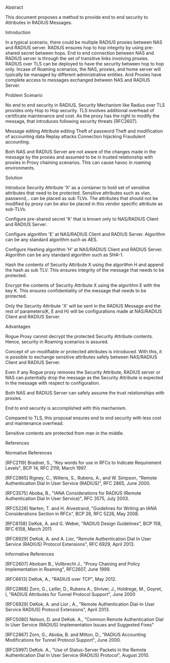 Abstract

   This document proposes a method to provide end to end security to
   Attributes in RADIUS Messages.


Introduction

   In a typical scenario, there could be multiple RADIUS proxies between
   NAS and RADIUS server. RADIUS ensures hop to hop integrity by using
   pre-shared secret between hops. End to end connection between NAS and
   RADIUS server is through the set of transitive links involving
   proxies. RADIUS over TLS can be deployed to have the security between
   hop to hop only. Incase of Roaming scenarios, the NAS, proxies, and
   home server will typically be managed by different administrative
   entities. And Proxies have complete access to messages exchanged
   between NAS and RADIUS Server.


Problem Scenario

   No end to end security in RADIUS. Security Mechanism like Radius over
   TLS provides only Hop to Hop security. TLS involves additional
   overhead of certificate maintenance and cost. As the proxy has the
   right to modify the message, that introduces following security
   threats [RFC2607].

   Message editing
   Attribute editing
   Theft of password
   Theft and modification of accounting data
   Replay attacks
   Connection hijacking
   Fraudulent accounting.

   Both NAS and RADIUS Server are not aware of the changes made in the
   message by the proxies and assumed to be in trusted relationship with
   proxies in Proxy chaining scenarios. This can cause havoc in roaming
   environments.


Solution

   Introduce Security Attribute 'X' as a container to hold set of
   sensitive attributes that need to be protected. Sensitive attributes
   such as vlan, password,.. can be placed as sub TLVs. The attributes
   that should not be modified by proxy can be also be placed in this
   vendor specific attribute as sub-TLVs.

   Configure pre-shared secret 'K' that is known only to NAS/RADIUS
   Client and RADIUS Server.

   Configure algorithm 'E' at NAS/RADIUS Client and RADIUS Server.
   Algorithm can be any standard algorithm such as AES.

   Configure Hashing algorithm 'H' at NAS/RADIUS Client and RADIUS
   Server. Algorithm can be any standard algorithm such as SHA-1.

   Hash the contents of Security Attribute X using the algorithm H and
   append the hash as sub TLV. This ensures integrity of the message
   that needs to be protected.

   Encrypt the contents of Security Attribute X using the algorithm E
   with the key K. This ensures confidentiality of the message that
   needs to be protected.

   Only the Security Attribute 'X' will be sent in the RADIUS Message
   and the rest of parameters(K, E and H) will be configurations made at
   NAS/RADIUS Client and RADIUS Server. 


Advantages

   Rogue Proxy cannot decrypt the protected Security Attribute contents.
   Hence, security in Roaming scenarios is assured.

   Concept of un-modifiable or protected attributes is introduced. With
   this, it is possible to exchange sensitive attributes safely between
   NAS/RADIUS Client and RADIUS Server.

   Even if any Rogue proxy removes the Security Attribute, RADIUS server
   or NAS can potentially drop the message as the Security Attribute is
   expected in the message with respect to configuration.

   Both NAS and RADIUS Server can safely assume the trust relationships
   with proxies.

   End to end security is accomplished with this mechanism.

   Compared to TLS, this proposal ensures end to end security with less
   cost and maintenance overhead.

   Sensitive contents are protected from man in the middle.


References

  Normative References

   [RFC2119]  Bradner, S., "Key words for use in RFCs to Indicate
              Requirement Levels", BCP 14, RFC 2119, March 1997.

   [RFC2865]  Rigney, C., Willens, S., Rubens, A., and W. Simpson,
              "Remote Authentication Dial In User Service (RADIUS)",
              RFC 2865, June 2000.

   [RFC3575]  Aboba, B., "IANA Considerations for RADIUS (Remote
              Authentication Dial In User Service)", RFC 3575,
              July 2003.

   [RFC5226]  Narten, T. and H. Alvestrand, "Guidelines for Writing an
              IANA Considerations Section in RFCs", BCP 26, RFC 5226,
              May 2008.

   [RFC6158]  DeKok, A. and G. Weber, "RADIUS Design Guidelines",
              BCP 158, RFC 6158, March 2011.

   [RFC6929]  DeKok, A. and A. Lior, "Remote Authentication Dial In User
              Service (RADIUS) Protocol Extensions", RFC 6929,
              April 2013.

  Informative References

   [RFC2607] Abobam B., Vollbrecht J., "Proxy Chaining and Policy 
             Implementation in Roaming", RFC2607, June 1999.

   [RFC6613] DeKok, A., "RADIUS over TCP", May 2012.

   [RFC2868] Zorn, G., Leifer, D., Rubens A., Shriver, J.,
             Holdrege, M., Goyret, I, "RADIUS Attributes for Tunnel
             Protocol Support", June 2000

   [RFC6929] DeKok, A. and Lior , A., "Remote Authentication Dial-In
             User Service RADIUS) Protocol Extensions", April 2013.

   [RFC5080] Nelson, D. and DeKok. A., "Common Remote Authentication
             Dial In User Service (RADIUS) Implementation Issues and
             Suggested Fixes"

   [RFC2867] Zorn, G., Aboba, B. and Mitton, D., "RADIUS Accounting
             Modifications for Tunnel Protocol Support", June 2000.

   [RFC5997] DeKok. A., "Use of Status-Server Packets in the
             Remote Authentication Dial In User Service (RADIUS)
             Protocol", August 2010.
